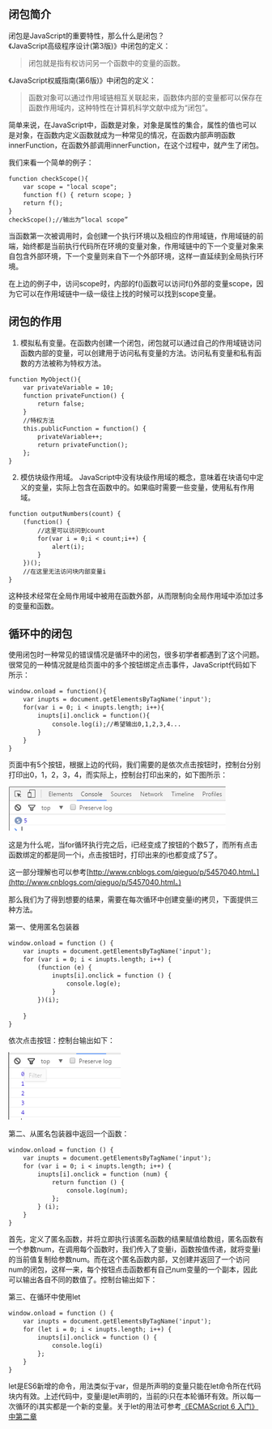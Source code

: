## 闭包简介
闭包是JavaScript的重要特性，那么什么是闭包？  
《JavaScript高级程序设计(第3版)》中闭包的定义：
>闭包就是指有权访问另一个函数中的变量的函数。  

《JavaScript权威指南(第6版)》中闭包的定义：
>函数对象可以通过作用域链相互关联起来，函数体内部的变量都可以保存在函数作用域内，这种特性在计算机科学文献中成为“闭包”。

简单来说，在JavaScript中，函数是对象，对象是属性的集合，属性的值也可以是对象，在函数内定义函数就成为一种常见的情况，在函数内部声明函数innerFunction，在函数外部调用innerFunction，在这个过程中，就产生了闭包。

我们来看一个简单的例子：
```
function checkScope(){
    var scope = "local scope";
    function f() { return scope; }
    return f();
}
checkScope();//输出为“local scope”
```
当函数第一次被调用时，会创建一个执行环境以及相应的作用域链，作用域链的前端，始终都是当前执行代码所在环境的变量对象，作用域链中的下一个变量对象来自包含外部环境，下一个变量则来自下一个外部环境，这样一直延续到全局执行环境。

在上边的例子中，访问scope时，内部的f()函数可以访问f()外部的变量scope，因为它可以在作用域链中一级一级往上找的时候可以找到scope变量。


## 闭包的作用
1. 模拟私有变量。在函数内创建一个闭包，闭包就可以通过自己的作用域链访问函数内部的变量，可以创建用于访问私有变量的方法。访问私有变量和私有函数的方法被称为特权方法。

```
function MyObject(){
    var privateVariable = 10;
    function privateFunction() {
        return false;
    }
    //特权方法
    this.publicFunction = function() {
        privateVariable++;
        return privateFunction();
    };
}
```
2. 模仿块级作用域。
JavaScript中没有块级作用域的概念，意味着在块语句中定义的变量，实际上包含在函数中的。如果临时需要一些变量，使用私有作用域。
```
function outputNumbers(count) {
    (function() {
        //这里可以访问到count
        for(var i = 0;i < count;i++) {
            alert(i);
        }
    })();
    //在这里无法访问块内部变量i
}
```
这种技术经常在全局作用域中被用在函数外部，从而限制向全局作用域中添加过多的变量和函数。

## 循环中的闭包
使用闭包时一种常见的错误情况是循环中的闭包，很多初学者都遇到了这个问题。很常见的一种情况就是给页面中的多个按钮绑定点击事件，JavaScript代码如下所示：
```
window.onload = function(){
    var inupts = document.getElementsByTagName('input');
    for(var i = 0; i < inupts.length; i++){
        inupts[i].onclick = function(){
            console.log(i);//希望输出0,1,2,3,4...
        }
    }
}
```
页面中有5个按钮，根据上边的代码，我们需要的是依次点击按钮时，控制台分别打印出0，1，2，3，4，而实际上，控制台打印出来的，如下图所示：

![](/images/2017030601.png)

这是为什么呢，当for循环执行完之后，i已经变成了按钮的个数5了，而所有点击函数绑定的都是同一个i，点击按钮时，打印出来的i也都变成了5了。

这一部分理解也可以参考[http://www.cnblogs.com/qieguo/p/5457040.html。](http://www.cnblogs.com/qieguo/p/5457040.html。)

那么我们为了得到想要的结果，需要在每次循环中创建变量i的拷贝，下面提供三种方法。

第一、使用匿名包装器

```
window.onload = function () {
    var inupts = document.getElementsByTagName('input');
    for (var i = 0; i < inupts.length; i++) {
        (function (e) {
            inupts[i].onclick = function () {
                console.log(e);
            }
        })(i);

    }
}
```
依次点击按钮：控制台输出如下：

![](/images/2017030602.png)

第二、从匿名包装器中返回一个函数：
```
window.onload = function () {
    var inupts = document.getElementsByTagName('input');
    for (var i = 0; i < inupts.length; i++) {
        inupts[i].onclick = function (num) {
            return function () {
                console.log(num);
            };
        } (i);
    }
}
```
首先，定义了匿名函数，并将立即执行该匿名函数的结果赋值给数组，匿名函数有一个参数num，在调用每个函数时，我们传入了变量i，函数按值传递，就将变量i的当前值复制给参数num。而在这个匿名函数内部，又创建并返回了一个访问num的闭包，这样一来，每个按钮点击函数都有自己num变量的一个副本，因此可以输出各自不同的数值了。控制台输出如下：


第三、在循环中使用let

```
window.onload = function () {
    var inupts = document.getElementsByTagName('input');
    for (let i = 0; i < inupts.length; i++) {
        inupts[i].onclick = function () {
            console.log(i)
        };
    }
}
```
let是ES6新增的命令，用法类似于var，但是所声明的变量只能在let命令所在代码块内有效。上述代码中，变量i是let声明的，当前的i只在本轮循环有效。所以每一次循环的i其实都是一个新的变量。关于let的用法可参考[《ECMAScript 6 入门》中第二章](http://es6.ruanyifeng.com/#docs/let)




